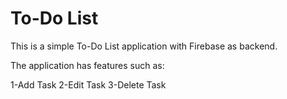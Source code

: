 # To-Do List

This is a simple To-Do List application with Firebase as backend. 

The application has features such as:

1-Add Task
2-Edit Task
3-Delete Task
